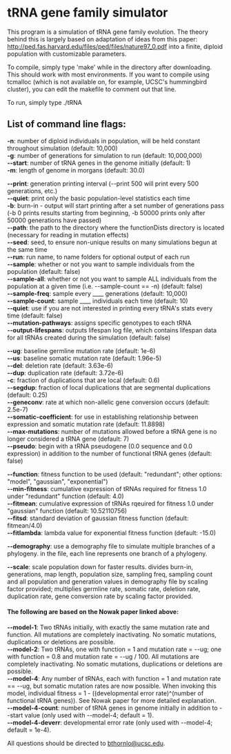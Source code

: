 # tRNA gene family simulator

This program is a simulation of tRNA gene family evolution. The theory behind this is largely based on adaptation of ideas from this paper:
http://ped.fas.harvard.edu/files/ped/files/nature97_0.pdf
into a finite, diploid population with customizable parameters.

To compile, simply type 'make' while in the directory after downloading. This should work with most environments. If you want to compile using tcmalloc (which is not available on, for example, UCSC's hummingbird cluster), you can edit the makefile to comment out that line.

To run, simply type ./tRNA

## List of command line flags:

**-n**: number of diploid individuals in population, will be held constant throughout simulation (default: 10,000)  
**-g**: number of generations for simulation to run (default: 10,000,000)  
**--start**: number of tRNA genes in the genome initially (default: 1)  
**-m**: length of genome in morgans (default: 30.0)  

**--print**: generation printing interval (--print 500 will print every 500 generations, etc.)  
**--quiet**: print only the basic population-level statistics each time    
**-b**: burn-in - output will start printing after a set number of generations pass (-b 0 prints results starting from beginning, -b 50000 prints only after 50000 generations have passed)  
**--path**: the path to the directory where the functionDists directory is located (necessary for reading in mutation effects)  
**--seed**: seed, to ensure non-unique results on many simulations begun at the same time  
**--run**: run name, to name folders for optional output of each run  
**--sample**: whether or not you want to sample individuals from the population (default: false)  
**--sample-all**: whether or not you want to sample ALL individuals from the population at a given time (i.e. --sample-count == -n) (default: false)  
**--sample-freq**: sample every ____ generations (default: 10,000)  
**--sample-count**: sample ____ individuals each time (default: 10)  
**--quiet**: use if you are not interested in printing every tRNA's stats every time (default: false)  
**--mutation-pathways**: assigns specific genotypes to each tRNA  
**--output-lifespans**: outputs lifespan log file, which contains lifespan data for all tRNAs created during the simulation (default: false)  

**--ug**: baseline germline mutation rate (default: 1e-6)  
**--us**: baseline somatic mutation rate (default: 1.96e-5)  
**--del**: deletion rate (default: 3.63e-6)  
**--dup**: duplication rate (default: 3.72e-6)  
**-c**: fraction of duplications that are local (default: 0.6)  
**--segdup**: fraction of local duplications that are segmental duplications (default: 0.25)  
**--geneconv**: rate at which non-allelic gene conversion occurs (default: 2.5e-7)  
**--somatic-coefficient**: for use in establishing relationship between expression and somatic mutation rate (default: 11.8898)  
**--max-mutations**: number of mutations allowed before a tRNA gene is no longer considered a tRNA gene (default: 7)  
**--pseudo**: begin with a tRNA pseudogene (0.0 sequence and 0.0 expression) in addition to the number of functional tRNA genes (default: false)  

**--function**: fitness function to be used (default: "redundant"; other options: "model", "gaussian", "exponential")  
**--min-fitness**: cumulative expression of tRNAs required for fitness 1.0 under "redundant" function (default: 4.0)  
**--fitmean**: cumulative expression of tRNAs rqeuired for fitness 1.0 under "gaussian" function (default: 10.52110756)  
**--fitsd**: standard deviation of gaussian fitness function (default: fitmean/4.0)  
**--fitlambda**: lambda value for exponential fitness function (default: -15.0)  

**--demography**: use a demography file to simulate multiple branches of a phylogeny. in the file, each line represents one branch of a phylogeny.  

**--scale**: scale population down for faster results. divides burn-in, generations, map length, population size, sampling freq, sampling count and all population and generation values in demography file by scaling factor provided; multiplies germline rate, somatic rate, deletion rate, duplication rate, gene conversion rate by scaling factor provided.  

#### The following are based on the Nowak paper linked above:

**--model-1**:
Two tRNAs initially, with exactly the same mutation rate and function. All mutations are completely inactivating. No somatic mutations, duplications or deletions are possible.  
**--model-2**:
Two tRNAs, one with function = 1 and mutation rate = --ug; one with function = 0.8 and mutation rate = --ug / 100. All mutations are completely inactivating. No somatic mutations, duplications or deletions are possible.  
**--model-4**:
Any number of tRNAs, each with function = 1 and mutation rate == --ug, but somatic mutation rates are now possible. When invoking this model, individual fitness = 1 - ((developmental error rate)^(number of functional tRNA genes)). See Nowak paper for more detailed explanation.  
**--model-4-count**: number of tRNA genes in genome initially in addition to --start value (only used with --model-4; default = 1).  
**--model-4-deverr**: developmental error rate (only used with --model-4; default = 1e-4).  

All questions should be directed to bthornlo@ucsc.edu.
